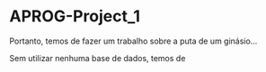 # APROG-Project_1
Portanto, temos de fazer um trabalho sobre a puta de um ginásio…

Sem utilizar nenhuma base de dados, temos de 
